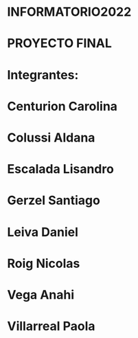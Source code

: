 # INFORMATORIO2022
# PROYECTO FINAL
# Integrantes:
# Centurion Carolina
# Colussi Aldana
# Escalada Lisandro
# Gerzel Santiago
# Leiva Daniel
# Roig Nicolas
# Vega Anahi
# Villarreal Paola

